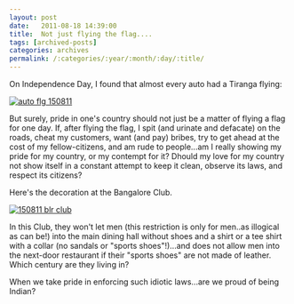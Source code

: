 ```yaml
---
layout: post
date:	2011-08-18 14:39:00
title:  Not just flying the flag....
tags: [archived-posts]
categories: archives
permalink: /:categories/:year/:month/:day/:title/
---
```

On Independence Day, I found that almost every auto had a Tiranga flying:

<a href="http://s1142.photobucket.com/albums/n602/Deepapctrsglr/?action=view&amp;current=IMG_6329.jpg" target="_blank"><img src="http://i1142.photobucket.com/albums/n602/Deepapctrsglr/IMG_6329.jpg" border="0" alt="auto flg 150811"></a>


But surely, pride in one's country should not just be a matter of flying a flag for one day. If, after flying the flag, I spit (and urinate and defacate)  on the roads, cheat my customers, want (and pay) bribes, try to get ahead at the cost of my fellow-citizens,  and am rude to people...am I really showing my pride for my country, or my contempt for it? Dhould my love for my country not show itself in a constant attempt to keep it clean, observe its laws, and respect its citizens?

Here's the decoration at the Bangalore Club.

<a href="http://s1142.photobucket.com/albums/n602/Deepapctrsglr/?action=view&amp;current=IMG_6317.jpg" target="_blank"><img src="http://i1142.photobucket.com/albums/n602/Deepapctrsglr/IMG_6317.jpg" border="0" alt="150811 blr club"></a>

In this Club, they won't let men (this restriction is only for men..as illogical as can be!) into the main dining hall without shoes and a shirt or a tee shirt with a collar (no sandals or "sports shoes"!)...and does not allow men into the next-door restaurant if their "sports shoes" are not made of leather. Which century are they living in?

When we take pride in enforcing such idiotic laws...are we proud of being Indian?
